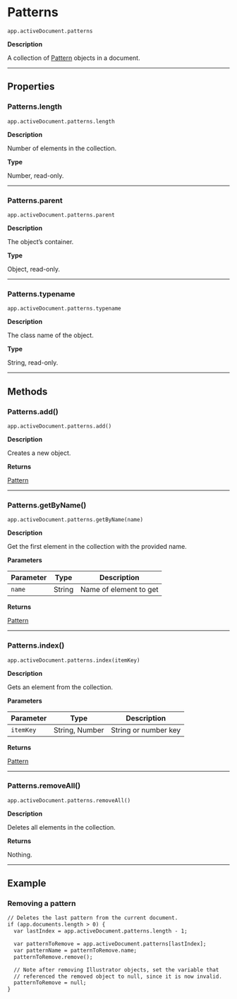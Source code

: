 <a id="jsobjref-patterns"></a>

# Patterns

`app.activeDocument.patterns`

**Description**

A collection of [Pattern](Pattern.md#jsobjref-pattern) objects in a document.

---

## Properties

<a id="jsobjref-patterns-length"></a>

### Patterns.length

`app.activeDocument.patterns.length`

**Description**

Number of elements in the collection.

**Type**

Number, read-only.

---

<a id="jsobjref-patterns-parent"></a>

### Patterns.parent

`app.activeDocument.patterns.parent`

**Description**

The object’s container.

**Type**

Object, read-only.

---

<a id="jsobjref-patterns-typename"></a>

### Patterns.typename

`app.activeDocument.patterns.typename`

**Description**

The class name of the object.

**Type**

String, read-only.

---

## Methods

<a id="jsobjref-patterns-add"></a>

### Patterns.add()

`app.activeDocument.patterns.add()`

**Description**

Creates a new object.

**Returns**

[Pattern](Pattern.md#jsobjref-pattern)

---

<a id="jsobjref-patterns-getbyname"></a>

### Patterns.getByName()

`app.activeDocument.patterns.getByName(name)`

**Description**

Get the first element in the collection with the provided name.

**Parameters**

| Parameter   | Type   | Description            |
|-------------|--------|------------------------|
| `name`      | String | Name of element to get |

**Returns**

[Pattern](Pattern.md#jsobjref-pattern)

---

<a id="jsobjref-patterns-index"></a>

### Patterns.index()

`app.activeDocument.patterns.index(itemKey)`

**Description**

Gets an element from the collection.

**Parameters**

| Parameter   | Type           | Description          |
|-------------|----------------|----------------------|
| `itemKey`   | String, Number | String or number key |

**Returns**

[Pattern](Pattern.md#jsobjref-pattern)

---

<a id="jsobjref-patterns-removeall"></a>

### Patterns.removeAll()

`app.activeDocument.patterns.removeAll()`

**Description**

Deletes all elements in the collection.

**Returns**

Nothing.

---

## Example

### Removing a pattern

```default
// Deletes the last pattern from the current document.
if (app.documents.length > 0) {
  var lastIndex = app.activeDocument.patterns.length - 1;

  var patternToRemove = app.activeDocument.patterns[lastIndex];
  var patternName = patternToRemove.name;
  patternToRemove.remove();

  // Note after removing Illustrator objects, set the variable that
  // referenced the removed object to null, since it is now invalid.
  patternToRemove = null;
}
```
